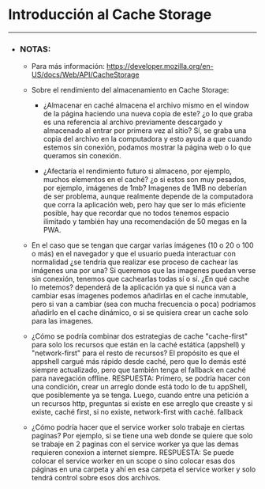 # Introducción al Cache Storage

---

- ### NOTAS:

  - Para más información: https://developer.mozilla.org/en-US/docs/Web/API/CacheStorage

  - Sobre el rendimiento del almacenamiento en Cache Storage:

    - ¿Almacenar en caché almacena el archivo mismo en el window de la página haciendo una nueva copia de este? ¿o lo que graba es una referencia al archivo previamente descargado y almacenado al entrar por primera vez al sitio? Sí, se graba una copia del archivo en la computadora y esto ayuda a que cuando estemos sin conexión, podamos mostrar la página web o lo que queramos sin conexión.

    - ¿Afectaría el rendimiento futuro si almaceno, por ejemplo, muchos elementos en el caché? ¿o si estos son muy pesados, por ejemplo, imágenes de 1mb? Imagenes de 1MB no deberían de ser problema, aunque realmente depende de la computadora que corra la aplicación web, pero hay que ser lo más eficiente posible, hay que recordar que no todos tenemos espacio ilimitado y también hay una recomendación de 50 megas en la PWA.

  - En el caso que se tengan que cargar varias imágenes (10 o 20 o 100 o más) en el navegador y que el usuario pueda interactuar con normalidad ¿se tendría que realizar ese proceso de cachear las imágenes una por una? Si queremos que las imagenes puedan verse sin conexión, tenemos que cachearlas todas sí o sí. ¿En qué cache lo metemos? dependerá de la aplicación ya que si nunca van a cambiar esas imagenes podemos añadirlas en el cache inmutable, pero si van a cambiar (sea con mucha frecuencia o poca) podriamos añadirlo en el cache dinámico, o si se quisiera crear un cache solo para las imagenes.

  - ¿Cómo se podría combinar dos estrategias de cache "cache-first" para solo los recursos que están en la caché estática (appshell) y "network-first" para el resto de recursos? El propósito es que el appshell cargué más rápido desde caché, pero que lo demás esté siempre actualizado, pero que también tenga el fallback en caché para navegación offline. RESPUESTA: Primero, se podría hacer con una condición, crear un arreglo donde está todo lo de tu appShell, que posiblemente ya se tenga. Luego, cuando entre una petición a un recursos http, preguntas si existe en ese arreglo que creaste y si existe, caché first, si no existe, network-first with caché. fallback

  - ¿Cómo podría hacer que el service worker solo trabaje en ciertas paginas? Por ejemplo, si se tiene una web donde se quiere que solo se trabaje en 2 paginas con el service worker ya que las demas requieren conexion a internet siempre. RESPUESTA: Se puede colocar el service worker en un scope o sino colocar esas dos páginas en una carpeta y ahí en esa carpeta el service worker y solo tendrá control sobre esos dos archivos.
